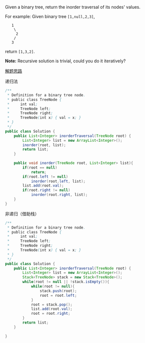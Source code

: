 Given a binary tree, return the inorder traversal of its nodes' values.

For example:
Given binary tree `[1,null,2,3]`,
```
   1
    \
     2
    /
   3
```

return `[1,3,2]`.

**Note:** Recursive solution is trivial, could you do it iteratively?

[解题思路](http://www.cnblogs.com/grandyang/p/4297300.html)

递归法

```java
/**
 * Definition for a binary tree node.
 * public class TreeNode {
 *     int val;
 *     TreeNode left;
 *     TreeNode right;
 *     TreeNode(int x) { val = x; }
 * }
 */
public class Solution {
    public List<Integer> inorderTraversal(TreeNode root) {
        List<Integer> list = new ArrayList<Integer>();
        inorder(root, list);
        return list;
    }
    
    public void inorder(TreeNode root, List<Integer> list){
        if(root == null)
            return;
        if(root.left != null)
            inorder(root.left, list);
        list.add(root.val);
        if(root.right != null)
            inorder(root.right, list);
    }
}
```


非递归（借助栈）
```java
/**
 * Definition for a binary tree node.
 * public class TreeNode {
 *     int val;
 *     TreeNode left;
 *     TreeNode right;
 *     TreeNode(int x) { val = x; }
 * }
 */
public class Solution {
    public List<Integer> inorderTraversal(TreeNode root) {
        List<Integer> list = new ArrayList<Integer>();
        Stack<TreeNode> stack = new Stack<TreeNode>();
        while(root != null || !stack.isEmpty()){
            while(root != null){
                stack.push(root);
                root = root.left;
            }
            root = stack.pop();
            list.add(root.val);
            root = root.right;
        }
        return list;
    }
    
}
```
